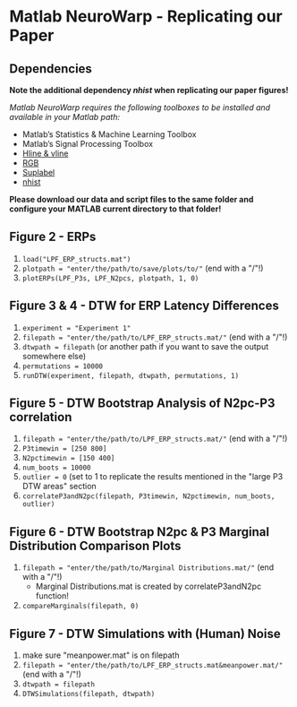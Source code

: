 # Matlab NeuroWarp - Replicating our Paper

## Dependencies
**Note the additional dependency *nhist* when replicating our paper figures!**

*Matlab NeuroWarp requires the following toolboxes to be installed and available in your Matlab path:*
- Matlab’s Statistics & Machine Learning Toolbox
- Matlab’s Signal Processing Toolbox
- [Hline & vline](https://de.mathworks.com/matlabcentral/fileexchange/1039-hline-and-vline )
- [RGB](https://de.mathworks.com/matlabcentral/fileexchange/46872-intuitive-rgb-color-values-from-xkcd)
- [Suplabel](https://de.mathworks.com/matlabcentral/fileexchange/7772-suplabel )
- [nhist](https://de.mathworks.com/matlabcentral/fileexchange/27388-plot-and-compare-histograms-pretty-by-default)

**Please download our data and script files to the same folder and configure your MATLAB current directory to that folder!**

## Figure 2 - ERPs 
1. `load("LPF_ERP_structs.mat")`
2. `plotpath = "enter/the/path/to/save/plots/to/"` (end with a "/"!)
3. `plotERPs(LPF_P3s, LPF_N2pcs, plotpath, 1, 0)`

## Figure 3 & 4 - DTW for ERP Latency Differences 
1. `experiment = "Experiment 1"`
2. `filepath = "enter/the/path/to/LPF_ERP_structs.mat/"` (end with a "/"!)
3. `dtwpath = filepath` (or another path if you want to save the output somewhere else)
4. `permutations = 10000`
5. `runDTW(experiment, filepath, dtwpath, permutations, 1)`

## Figure 5 - DTW Bootstrap Analysis of N2pc-P3 correlation
1. `filepath = "enter/the/path/to/LPF_ERP_structs.mat/"` (end with a "/"!)
2. `P3timewin = [250 800]`
3. `N2pctimewin = [150 400]`
4. `num_boots = 10000`
5. `outlier = 0` (set to 1 to replicate the results mentioned in the "large P3 DTW areas" section
6. `correlateP3andN2pc(filepath, P3timewin, N2pctimewin, num_boots, outlier)`

## Figure 6 - DTW Bootstrap N2pc & P3 Marginal Distribution Comparison Plots
1. `filepath = "enter/the/path/to/Marginal Distributions.mat/"` (end with a "/"!)
    - Marginal Distributions.mat is created by correlateP3andN2pc function!
2. `compareMarginals(filepath, 0)`

## Figure 7 - DTW Simulations with (Human) Noise
1. make sure "meanpower.mat" is on filepath
2. `filepath = "enter/the/path/to/LPF_ERP_structs.mat&meanpower.mat/"` (end with a "/"!)
3. `dtwpath = filepath`
4. `DTWSimulations(filepath, dtwpath)`
